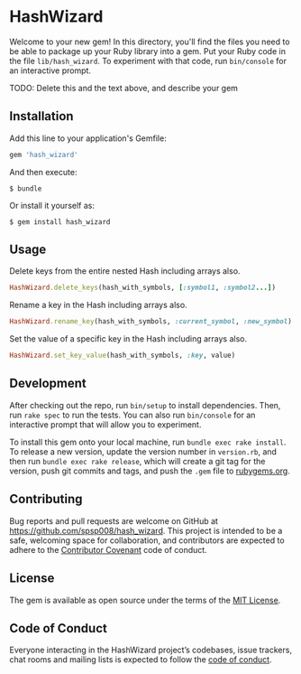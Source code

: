 # HashWizard

Welcome to your new gem! In this directory, you'll find the files you need to be able to package up your Ruby library into a gem. Put your Ruby code in the file `lib/hash_wizard`. To experiment with that code, run `bin/console` for an interactive prompt.

TODO: Delete this and the text above, and describe your gem

## Installation

Add this line to your application's Gemfile:

```ruby
gem 'hash_wizard'
```

And then execute:

    $ bundle

Or install it yourself as:

    $ gem install hash_wizard

## Usage
Delete keys from the entire nested Hash including arrays also.

```ruby
HashWizard.delete_keys(hash_with_symbols, [:symbol1, :symbol2...])
```

Rename a key in the Hash including arrays also.

```ruby
HashWizard.rename_key(hash_with_symbols, :current_symbol, :new_symbol)
```

Set the value of a specific key in the Hash including arrays also.

```ruby
HashWizard.set_key_value(hash_with_symbols, :key, value)
```

## Development

After checking out the repo, run `bin/setup` to install dependencies. Then, run `rake spec` to run the tests. You can also run `bin/console` for an interactive prompt that will allow you to experiment.

To install this gem onto your local machine, run `bundle exec rake install`. To release a new version, update the version number in `version.rb`, and then run `bundle exec rake release`, which will create a git tag for the version, push git commits and tags, and push the `.gem` file to [rubygems.org](https://rubygems.org).

## Contributing

Bug reports and pull requests are welcome on GitHub at https://github.com/spsp008/hash_wizard. This project is intended to be a safe, welcoming space for collaboration, and contributors are expected to adhere to the [Contributor Covenant](http://contributor-covenant.org) code of conduct.

## License

The gem is available as open source under the terms of the [MIT License](https://opensource.org/licenses/MIT).

## Code of Conduct

Everyone interacting in the HashWizard project’s codebases, issue trackers, chat rooms and mailing lists is expected to follow the [code of conduct](https://github.com/[USERNAME]/hash_wizard/blob/master/CODE_OF_CONDUCT.md).
